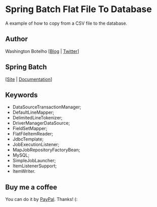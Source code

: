 # Spring Batch Flat File To Database

A example of how to copy from a CSV file to the database. 

## Author

Washington Botelho [[Blog](http://wbotelhos.com.br) | [Twitter](http://twitter.com/#!/wbotelhos)]

## Spring Batch

[[Site](http://static.springsource.org/spring-batch/) | [Documentation](http://static.springsource.org/spring-batch/reference/index.html)]

## Keywords

+ DataSourceTransactionManager;
+ DefaultLineMapper;
+ DelimitedLineTokenizer;
+ DriverManagerDataSource;
+ FieldSetMapper;
+ FlatFileItemReader;
+ JdbcTemplate;
+ JobExecutionListener;
+ MapJobRepositoryFactoryBean;
+ MySQL;
+ SimpleJobLauncher;
+ ItemListenerSupport;
+ ItemWriter.

## Buy me a coffee

You can do it by [PayPal](https://www.paypal.com/cgi-bin/webscr?cmd=_donations&business=X8HEP2878NDEG&item_name=Github). Thanks! (: